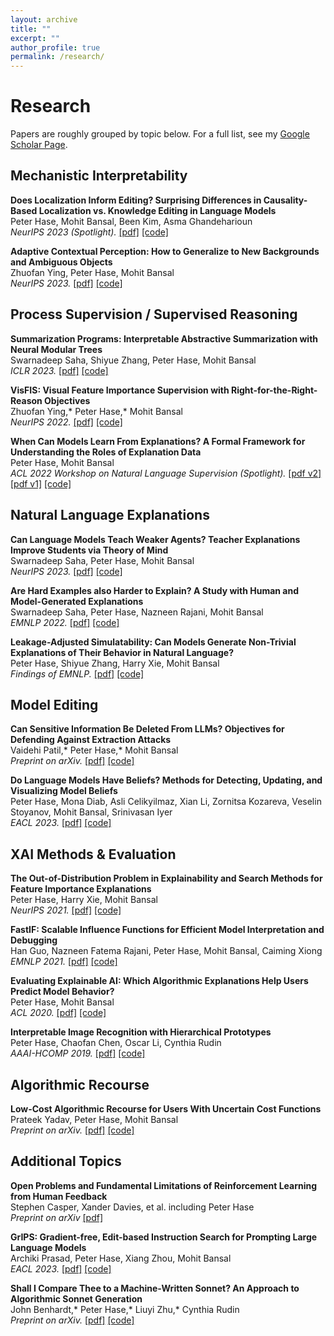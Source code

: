 ```yaml
---
layout: archive
title: ""
excerpt: ""
author_profile: true
permalink: /research/
---
```


# Research

Papers are roughly grouped by topic below. For a full list, see my [Google Scholar Page](https://scholar.google.com/citations?hl=en&user=FO90FgMAAAAJ&view_op=list_works).


## Mechanistic Interpretability

**Does Localization Inform Editing? Surprising Differences in Causality-Based Localization vs. Knowledge Editing in Language Models**  
Peter Hase, Mohit Bansal, Been Kim, Asma Ghandeharioun  
*NeurIPS 2023 (Spotlight).* [[pdf]](https://arxiv.org/pdf/2301.04213.pdf) [[code]](https://github.com/google/belief-localization)

**Adaptive Contextual Perception: How to Generalize to New Backgrounds and Ambiguous Objects**  
Zhuofan Ying, Peter Hase, Mohit Bansal  
*NeurIPS 2023.* [[pdf]](https://arxiv.org/pdf/2306.05963.pdf) [[code]](https://github.com/zfying/AdaptiveContext)

## Process Supervision / Supervised Reasoning

**Summarization Programs: Interpretable Abstractive Summarization with Neural Modular Trees**  
Swarnadeep Saha, Shiyue Zhang, Peter Hase, Mohit Bansal  
*ICLR 2023.* [[pdf]](https://arxiv.org/pdf/2209.10492.pdf) [[code]](https://github.com/swarnaHub/SummarizationPrograms)

**VisFIS: Visual Feature Importance Supervision with Right-for-the-Right-Reason Objectives**  
Zhuofan Ying,* Peter Hase,* Mohit Bansal  
*NeurIPS 2022.* [[pdf]](https://arxiv.org/pdf/2206.11212.pdf) [[code]](https://github.com/zfying/visfis)

**When Can Models Learn From Explanations? A Formal Framework for Understanding the Roles of Explanation Data**  
Peter Hase, Mohit Bansal  
*ACL 2022 Workshop on Natural Language Supervision (Spotlight).* [[pdf v2]](https://peterbhase.github.io/files/when-expl-help-LNLS-ACL2022.pdf) [[pdf v1]](https://arxiv.org/pdf/2102.02201.pdf) [[code]](https://github.com/peterbhase/ExplanationRoles)

## Natural Language Explanations

**Can Language Models Teach Weaker Agents? Teacher Explanations Improve Students via Theory of Mind**  
Swarnadeep Saha, Peter Hase, Mohit Bansal  
*NeurIPS 2023.* [[pdf]](https://arxiv.org/pdf/2306.09299.pdf) [[code]](https://github.com/swarnaHub/ExplanationIntervention)

**Are Hard Examples also Harder to Explain? A Study with Human and Model-Generated Explanations**  
Swarnadeep Saha, Peter Hase, Nazneen Rajani, Mohit Bansal  
*EMNLP 2022.* [[pdf]](https://arxiv.org/pdf/2211.07517.pdf) [[code]](https://github.com/swarnaHub/ExplanationHardness)

**Leakage-Adjusted Simulatability: Can Models Generate Non-Trivial Explanations of Their Behavior in Natural Language?**  
Peter Hase, Shiyue Zhang, Harry Xie, Mohit Bansal  
*Findings of EMNLP.* [[pdf]](https://arxiv.org/pdf/2010.04119.pdf) [[code]](https://github.com/peterbhase/LAS-NL-Explanations)  

## Model Editing

**Can Sensitive Information Be Deleted From LLMs? Objectives for Defending Against Extraction Attacks**    
Vaidehi Patil,* Peter Hase,* Mohit Bansal  
*Preprint on arXiv.* [[pdf]](https://arxiv.org/pdf/2309.17410.pdf) [[code]](https://github.com/Vaidehi99/InfoDeletionAttacks)

**Do Language Models Have Beliefs? Methods for Detecting, Updating, and Visualizing Model Beliefs**  
Peter Hase, Mona Diab, Asli Celikyilmaz, Xian Li, Zornitsa Kozareva, Veselin Stoyanov, Mohit Bansal, Srinivasan Iyer  
*EACL 2023.* [[pdf]](https://arxiv.org/pdf/2111.13654.pdf) [[code]](https://github.com/peterbhase/SLAG-Belief-Updating)

## XAI Methods & Evaluation

**The Out-of-Distribution Problem in Explainability and Search Methods for Feature Importance Explanations**  
Peter Hase, Harry Xie, Mohit Bansal  
*NeurIPS 2021.* [[pdf]](https://arxiv.org/pdf/2106.00786.pdf) [[code]](https://github.com/peterbhase/ExplanationSearch)  

**FastIF: Scalable Influence Functions for Efficient Model Interpretation and Debugging**  
Han Guo, Nazneen Fatema Rajani, Peter Hase, Mohit Bansal, Caiming Xiong  
*EMNLP 2021.* [[pdf]](https://arxiv.org/pdf/2012.15781.pdf) [[code]](https://github.com/salesforce/fast-influence-functions)  

**Evaluating Explainable AI: Which Algorithmic Explanations Help Users Predict Model Behavior?**  
Peter Hase, Mohit Bansal  
*ACL 2020.* [[pdf]](https://arxiv.org/pdf/2005.01831.pdf) [[code]](https://github.com/peterbhase/InterpretableNLP-ACL2020)  

**Interpretable Image Recognition with Hierarchical Prototypes**  
Peter Hase, Chaofan Chen, Oscar Li, Cynthia Rudin  
*AAAI-HCOMP 2019.* [[pdf]](https://arxiv.org/pdf/1906.10651.pdf) [[code]](https://github.com/peterbhase/interpretable-image)  

## Algorithmic Recourse

**Low-Cost Algorithmic Recourse for Users With Uncertain Cost Functions**  
Prateek Yadav, Peter Hase, Mohit Bansal  
*Preprint on arXiv.* [[pdf]](https://arxiv.org/pdf/2111.01235.pdf) [[code]](https://github.com/prateeky2806/EMC-COLS-recourse)  

## Additional Topics

**Open Problems and Fundamental Limitations of Reinforcement Learning from Human Feedback**  
Stephen Casper, Xander Davies, et al. including Peter Hase  
*Preprint on arXiv* [[pdf]](https://arxiv.org/pdf/2307.15217.pdf)  

**GrIPS: Gradient-free, Edit-based Instruction Search for Prompting Large Language Models**  
Archiki Prasad, Peter Hase, Xiang Zhou, Mohit Bansal  
*EACL 2023.* [[pdf]](https://arxiv.org/pdf/2203.07281.pdf) [[code]](https://github.com/archiki/GrIPS)

**Shall I Compare Thee to a Machine-Written Sonnet? An Approach to Algorithmic Sonnet Generation**  
John Benhardt,* Peter Hase,* Liuyi Zhu,* Cynthia Rudin  
*Preprint on arXiv.* [[pdf]](https://arxiv.org/pdf/1811.05067.pdf) [[code]](https://github.com/peterbhase/poetry-generation)  



